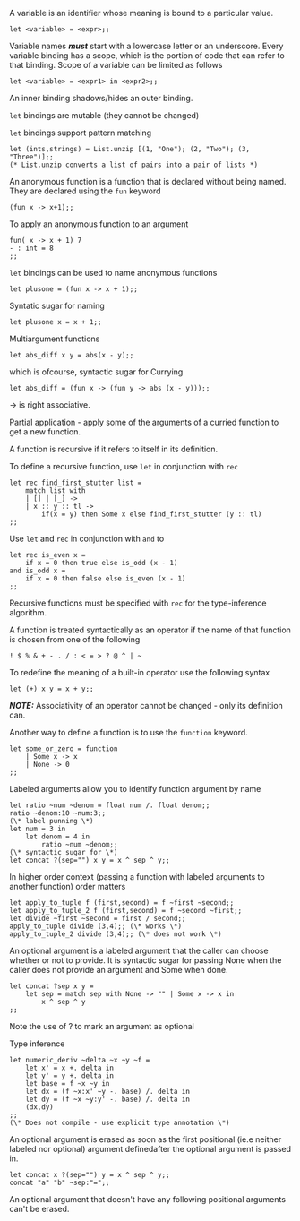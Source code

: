 A variable is an identifier whose meaning is bound to a particular value.

```
let <variable> = <expr>;;
```

Variable names ***must*** start with a lowercase letter or an underscore.
Every variable binding has a scope, which is the portion of code that can
refer to that binding. Scope of a variable can be limited as follows

```
let <variable> = <expr1> in <expr2>;;
```

An inner binding shadows/hides an outer binding.

`let` bindings are mutable (they cannot be changed)

`let` bindings support pattern matching

```
let (ints,strings) = List.unzip [(1, "One"); (2, "Two"); (3, "Three")];;
(* List.unzip converts a list of pairs into a pair of lists *)
```

An anonymous function is a function that is declared without being named. They
are declared using the `fun` keyword

```
(fun x -> x+1);;
```

To apply an anonymous function to an argument

```
fun( x -> x + 1) 7
- : int = 8
;;
```

`let` bindings can be used to name anonymous functions

```
let plusone = (fun x -> x + 1);;
```

Syntatic sugar for naming

```
let plusone x = x + 1;;
```

Multiargument functions

```
let abs_diff x y = abs(x - y);;
```

which is ofcourse, syntactic sugar for Currying

```
let abs_diff = (fun x -> (fun y -> abs (x - y)));;
```

-> is right associative.

Partial application - apply some of the arguments of a curried 
function to get a new function.

A function is recursive if it refers to itself in its definition.

To define a recursive function, use `let` in conjunction with `rec`

```
let rec find_first_stutter list = 
	match list with
	| [] | [_] ->
	| x :: y :: tl ->
		if(x = y) then Some x else find_first_stutter (y :: tl)
;;
```

Use `let` and `rec` in conjunction with `and` to 

```
let rec is_even x = 
	if x = 0 then true else is_odd (x - 1)
and is_odd x = 
	if x = 0 then false else is_even (x - 1)
;;

```

Recursive functions must be specified with `rec` for the type-inference
algorithm.

A function is treated syntactically as an operator if the name of that function
is chosen from one of the following

```! $ % & + - . / : < = > ? @ ^ | ~```

To redefine the meaning of a built-in operator use the following syntax

```
let (+) x y = x + y;;
```

***NOTE:*** Associativity of an operator cannot be changed - only its definition can. 

Another way to define a function is to use the `function` keyword.

```
let some_or_zero = function
	| Some x -> x
	| None -> 0
;;
```

Labeled arguments allow you to identify function argument by name

```
let ratio ~num ~denom = float num /. float denom;;
ratio ~denom:10 ~num:3;;
(\* label punning \*)
let num = 3 in
	let denom = 4 in
		ratio ~num ~denom;;
(\* syntactic sugar for \*)
let concat ?(sep="") x y = x ^ sep ^ y;;
```
In higher order context (passing a function with labeled arguments to another
function) order matters
```
let apply_to_tuple f (first,second) = f ~first ~second;;
let apply_to_tuple_2 f (first,second) = f ~second ~first;;
let divide ~first ~second = first / second;;
apply_to_tuple divide (3,4);; (\* works \*) 
apply_to_tuple_2 divide (3,4);; (\* does not work \*) 
```

An optional argument is a labeled argument that the caller can choose whether
or not to provide. It is syntactic sugar for passing None when the caller does
not provide an argument and Some when done.
```
let concat ?sep x y = 
	let sep = match sep with None -> "" | Some x -> x in
		x ^ sep ^ y
;;
```
Note the use of ? to mark an argument as optional

Type inference
```
let numeric_deriv ~delta ~x ~y ~f =
	let x' = x +. delta in
	let y' = y +. delta in
	let base = f ~x ~y in
	let dx = (f ~x:x' ~y -. base) /. delta in
	let dy = (f ~x ~y:y' -. base) /. delta in
	(dx,dy)
;;
(\* Does not compile - use explicit type annotation \*)
```
An optional argument is erased as soon as the first positional (ie.e neither
labeled nor optional) argument definedafter the optional argument is passed in.
```
let concat x ?(sep="") y = x ^ sep ^ y;;
concat "a" "b" ~sep:"=";;
```
An optional argument that doesn't have any following positional arguments can't
be erased.
